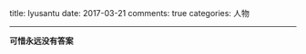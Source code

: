 title: lyusantu
date: 2017-03-21
comments: true
categories: 人物

----------

<!-- more -->
**可惜永远没有答案**

